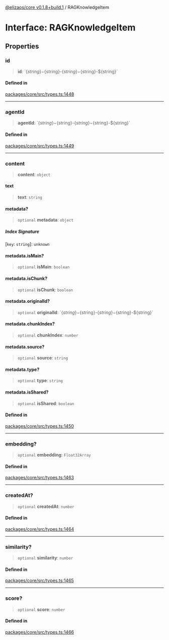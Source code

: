 [@elizaos/core v0.1.8+build.1](../index.md) / RAGKnowledgeItem

# Interface: RAGKnowledgeItem

## Properties

### id

> **id**: \`$\{string\}-$\{string\}-$\{string\}-$\{string\}-$\{string\}\`

#### Defined in

[packages/core/src/types.ts:1448](https://github.com/Vicolee/riddleculous-ai-agent/blob/main/packages/core/src/types.ts#L1448)

***

### agentId

> **agentId**: \`$\{string\}-$\{string\}-$\{string\}-$\{string\}-$\{string\}\`

#### Defined in

[packages/core/src/types.ts:1449](https://github.com/Vicolee/riddleculous-ai-agent/blob/main/packages/core/src/types.ts#L1449)

***

### content

> **content**: `object`

#### text

> **text**: `string`

#### metadata?

> `optional` **metadata**: `object`

##### Index Signature

 \[`key`: `string`\]: `unknown`

#### metadata.isMain?

> `optional` **isMain**: `boolean`

#### metadata.isChunk?

> `optional` **isChunk**: `boolean`

#### metadata.originalId?

> `optional` **originalId**: \`$\{string\}-$\{string\}-$\{string\}-$\{string\}-$\{string\}\`

#### metadata.chunkIndex?

> `optional` **chunkIndex**: `number`

#### metadata.source?

> `optional` **source**: `string`

#### metadata.type?

> `optional` **type**: `string`

#### metadata.isShared?

> `optional` **isShared**: `boolean`

#### Defined in

[packages/core/src/types.ts:1450](https://github.com/Vicolee/riddleculous-ai-agent/blob/main/packages/core/src/types.ts#L1450)

***

### embedding?

> `optional` **embedding**: `Float32Array`

#### Defined in

[packages/core/src/types.ts:1463](https://github.com/Vicolee/riddleculous-ai-agent/blob/main/packages/core/src/types.ts#L1463)

***

### createdAt?

> `optional` **createdAt**: `number`

#### Defined in

[packages/core/src/types.ts:1464](https://github.com/Vicolee/riddleculous-ai-agent/blob/main/packages/core/src/types.ts#L1464)

***

### similarity?

> `optional` **similarity**: `number`

#### Defined in

[packages/core/src/types.ts:1465](https://github.com/Vicolee/riddleculous-ai-agent/blob/main/packages/core/src/types.ts#L1465)

***

### score?

> `optional` **score**: `number`

#### Defined in

[packages/core/src/types.ts:1466](https://github.com/Vicolee/riddleculous-ai-agent/blob/main/packages/core/src/types.ts#L1466)
